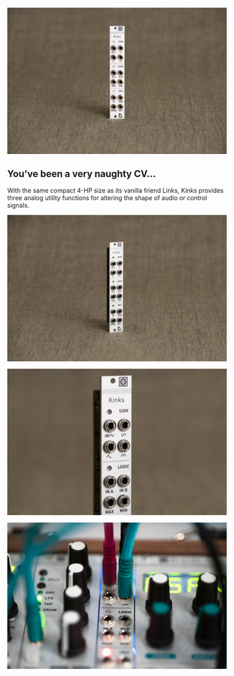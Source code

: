 ![](images/gallery/kinks1.jpg)

## You've been a very naughty CV...

With the same compact 4-HP size as its vanilla friend Links, Kinks provides three analog utility functions for altering the shape of audio or control signals.

![](images/gallery/kinks2.jpg)

![](images/gallery/kinks3.jpg)

![](images/gallery/kinks4.jpg)
